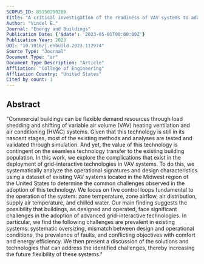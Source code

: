 ```yaml
---
SCOPUS_ID: 85150200289
Title: "A critical investigation of the readiness of VAV systems to adopt grid-interactive capabilities"
Author: "Vindel E."
Journal: "Energy and Buildings"
Publication Date: {'$date': '2023-05-01T00:00:00Z'}
Publication Year: 2023
DOI: "10.1016/j.enbuild.2023.112974"
Source Type: "Journal"
Document Type: "ar"
Document Type Description: "Article"
Affliation: "College of Engineering"
Affliation Country: "United States"
Cited by count: 1
---
```


## Abstract
"Commercial buildings can be flexible demand resources through load shedding and shifting of variable air volume (VAV) heating ventilation and air conditioning (HVAC) systems. Given that this technology is still in its nascent stages, most of the existing methods and analyses are tested and validated through simulation. And yet, the value of this technology is contingent on the seamless technology transfer to the existing building population. In this work, we explore the complications that exist in the deployment of grid-interactive technologies in VAV systems. To do this, we systematically analyze the operational signatures and design characteristics using a dataset of existing VAV systems located in the Midwest region of the United States to determine the common challenges observed in the adoption of this technology. We focus on five control loops fundamental to the operation of the system: zone temperature, zone airflow, air distribution, supply air temperature, and chilled water. Our main finding suggests the possibility that buildings, as designed and operated, face significant challenges in the adoption of advanced grid-interactive technologies. In particular, we find the following challenges are prevalent in existing systems: systematic oversizing, mismatch between design and operational conditions, the prevalence of faults, and conflicting objectives with comfort and energy efficiency. We then present a discussion of the solutions and technologies that can address the identified challenges, thereby increasing the future flexibility of these systems."
